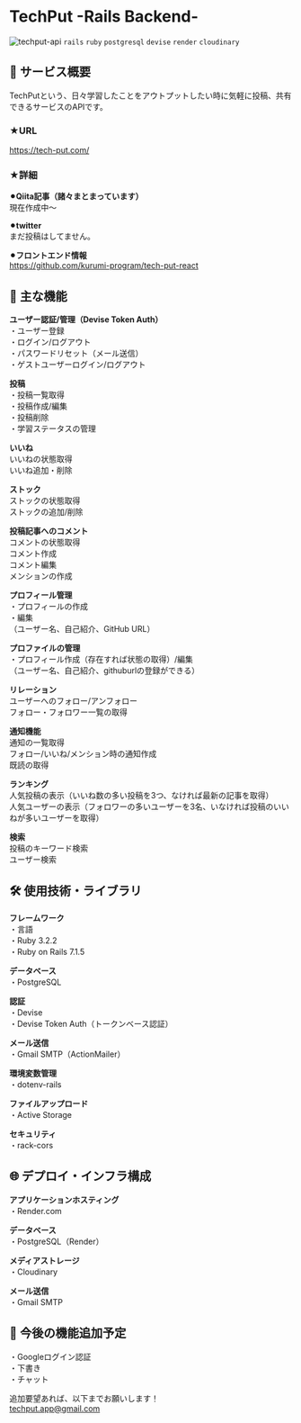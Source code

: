 # TechPut -Rails Backend-
![techput-api](https://github.com/user-attachments/assets/06197b88-93dc-46eb-9456-605572cd7566)
`rails` `ruby` `postgresql` `devise` `render` `cloudinary`

## 📝 サービス概要
TechPutという、日々学習したことをアウトプットしたい時に気軽に投稿、共有できるサービスのAPIです。

### ★URL
https://tech-put.com/

### ★詳細
**⚫︎Qiita記事（諸々まとまっています）**  
現在作成中〜  

**⚫︎twitter**  
まだ投稿はしてません。  

**⚫︎フロントエンド情報**  
https://github.com/kurumi-program/tech-put-react

## 🌟 主な機能
**ユーザー認証/管理（Devise Token Auth）**  
・ユーザー登録  
・ログイン/ログアウト  
・パスワードリセット（メール送信）  
・ゲストユーザーログイン/ログアウト  

**投稿**  
・投稿一覧取得  
・投稿作成/編集  
・投稿削除  
・学習ステータスの管理  

**いいね**  
いいねの状態取得  
いいね追加・削除  

**ストック**  
ストックの状態取得  
ストックの追加/削除  

**投稿記事へのコメント**  
コメントの状態取得  
コメント作成  
コメント編集  
メンションの作成  

**プロフィール管理**  
・プロフィールの作成  
・編集  
（ユーザー名、自己紹介、GitHub URL）  

**プロファイルの管理**  
・プロフィール作成（存在すれば状態の取得）/編集  
（ユーザー名、自己紹介、githuburlの登録ができる）  

**リレーション**  
ユーザーへのフォロー/アンフォロー  
フォロー・フォロワー一覧の取得  

**通知機能**  
通知の一覧取得  
フォロー/いいね/メンション時の通知作成  
既読の取得  

**ランキング**  
人気投稿の表示（いいね数の多い投稿を3つ、なければ最新の記事を取得）  
人気ユーザーの表示（フォロワーの多いユーザーを3名、いなければ投稿のいいねが多いユーザーを取得）  

**検索**  
投稿のキーワード検索  
ユーザー検索  

## 🛠 使用技術・ライブラリ
**フレームワーク**  
・言語  
・Ruby 3.2.2  
・Ruby on Rails 7.1.5  

**データベース**  
・PostgreSQL  

**認証**  
・Devise  
・Devise Token Auth（トークンベース認証）  

**メール送信**  
・Gmail SMTP（ActionMailer）  

**環境変数管理**  
・dotenv-rails  

**ファイルアップロード**  
・Active Storage  

**セキュリティ**  
・rack-cors  

## 🌐 デプロイ・インフラ構成
**アプリケーションホスティング**  
・Render.com  

**データベース**  
・PostgreSQL（Render）  

**メディアストレージ**  
・Cloudinary  

**メール送信**  
・Gmail SMTP  

## 👀 今後の機能追加予定
・Googleログイン認証  
・下書き  
・チャット  

追加要望あれば、以下までお願いします！    
techput.app@gmail.com  
